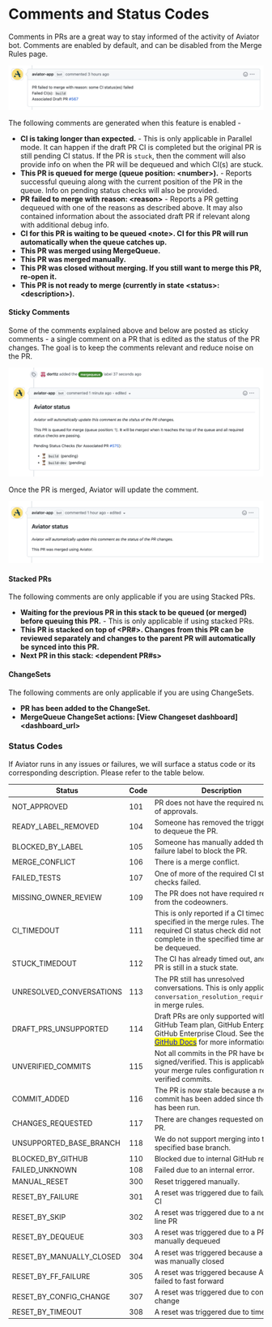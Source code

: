 # Comments and Status Codes

Comments in PRs are a great way to stay informed of the activity of Aviator bot. Comments are enabled by default, and can be disabled from the Merge Rules page.&#x20;

![Aviator bot will post comments with information about failed builds.](<../.gitbook/assets/Screen Shot 2022-05-23 at 5.33.50 PM.png>)

The following comments are generated when this feature is enabled -

* **CI is taking longer than expected.** - This is only applicable in Parallel mode. It can happen if the draft PR CI is completed but the original PR is still pending CI status. If the PR is `stuck`, then the comment will also provide info on when the PR will be dequeued and which CI(s) are stuck.
* **This PR is queued for merge (queue position: \<number>).** - Reports successful queuing along with the current position of the PR in the queue. Info on pending status checks will also be provided.
* **PR failed to merge with reason: \<reason>** - Reports a PR getting dequeued with one of the reasons as described above. It may also contained information about the associated draft PR if relevant along with additional debug info.
* **CI for this PR is waiting to be queued \<note>. CI for this PR will run automatically when the queue catches up.**
* **This PR was merged using MergeQueue.**
* **This PR was merged manually.**
* **This PR was closed without merging. If you still want to merge this PR, re-open it.**
* **This PR is not ready to merge (currently in state \<status>: \<description>).**

#### Sticky Comments

Some of the comments explained above and below are posted as sticky comments - a single comment on a PR that is edited as the status of the PR changes. The goal is to keep the comments relevant and reduce noise on the PR.

![The sticky comment posted when the trigger label is added.](<../.gitbook/assets/Screen Shot 2022-05-23 at 5.37.18 PM (1).png>)

Once the PR is merged, Aviator will update the comment.

![Updated sticky comment when the PR is merged.](<../.gitbook/assets/Screen Shot 2022-05-23 at 5.32.41 PM.png>)

#### Stacked PRs

The following comments are only applicable if you are using Stacked PRs.

* **Waiting for the previous PR in this stack to be queued (or merged) before queuing this PR.** - This is only applicable if using stacked PRs.
* **This PR is stacked on top of \<PR#>. Changes from this PR can be reviewed separately and changes to the parent PR will automatically be synced into this PR.**
* **Next PR in this stack: \<dependent PR#s>**

#### ChangeSets

The following comments are only applicable if you are using ChangeSets.

* **PR has been added to the ChangeSet.**
* **MergeQueue ChangeSet actions: \[View Changeset dashboard]\<dashboard\_url>**

### Status Codes

If Aviator runs in any issues or failures, we will surface a status code or its corresponding description. Please refer to the table below.

| Status                      | Code | Description                                                                                                                                                                                                                                                                                                                                            |
| --------------------------- | ---- | ------------------------------------------------------------------------------------------------------------------------------------------------------------------------------------------------------------------------------------------------------------------------------------------------------------------------------------------------------ |
| NOT\_APPROVED               | 101  | PR does not have the required number of approvals.                                                                                                                                                                                                                                                                                                     |
| READY\_LABEL\_REMOVED       | 104  | Someone has removed the trigger label to dequeue the PR.                                                                                                                                                                                                                                                                                               |
| BLOCKED\_BY\_LABEL          | 105  | Someone has manually added the failure label to block the PR.                                                                                                                                                                                                                                                                                          |
| MERGE\_CONFLICT             | 106  | There is a merge conflict.                                                                                                                                                                                                                                                                                                                             |
| FAILED\_TESTS               | 107  | One of more of the required CI status checks failed.                                                                                                                                                                                                                                                                                                   |
| MISSING\_OWNER\_REVIEW      | 109  | The PR does not have required reviews from the codeowners.                                                                                                                                                                                                                                                                                             |
| CI\_TIMEDOUT                | 111  | This is only reported if a CI timeout is specified in the merge rules. The PR's required CI status check did not complete in the specified time and will be dequeued.                                                                                                                                                                                  |
| STUCK\_TIMEDOUT             | 112  | The CI has already timed out, and the PR is still in a stuck state.                                                                                                                                                                                                                                                                                    |
| UNRESOLVED\_CONVERSATIONS   | 113  | The PR still has unresolved conversations. This is only applicable if `conversation_resolution_required=true` in merge rules.                                                                                                                                                                                                                          |
| DRAFT\_PRS\_UNSUPPORTED     | 114  | Draft PRs are only supported with a GitHub Team plan, GitHub Enterprise, or GitHub Enterprise Cloud. See the [<mark style="color:blue;">GitHub Docs</mark>](https://docs.github.com/en/pull-requests/collaborating-with-pull-requests/proposing-changes-to-your-work-with-pull-requests/about-pull-requests#draft-pull-requests) for more information. |
| UNVERIFIED\_COMMITS         | 115  | Not all commits in the PR have been signed/verified. This is applicable if your merge rules configuration requires verified commits.                                                                                                                                                                                                                   |
| COMMIT\_ADDED               | 116  | The PR is now stale because a new commit has been added since the CI has been run.                                                                                                                                                                                                                                                                     |
| CHANGES\_REQUESTED          | 117  | There are changes requested on the PR.                                                                                                                                                                                                                                                                                                                 |
| UNSUPPORTED\_BASE\_BRANCH   | 118  | We do not support merging into the specified base branch.                                                                                                                                                                                                                                                                                              |
| BLOCKED\_BY\_GITHUB         | 110  | Blocked due to internal GitHub reasons.                                                                                                                                                                                                                                                                                                                |
| FAILED\_UNKNOWN             | 108  | Failed due to an internal error.                                                                                                                                                                                                                                                                                                                       |
| MANUAL\_RESET               | 300  | Reset triggered manually.                                                                                                                                                                                                                                                                                                                              |
| RESET\_BY\_FAILURE          | 301  | A reset was triggered due to failure of CI                                                                                                                                                                                                                                                                                                             |
| RESET\_BY\_SKIP             | 302  |  A reset was triggered due to a new skip line PR                                                                                                                                                                                                                                                                                                       |
| RESET\_BY\_DEQUEUE          | 303  | A reset was triggered due to a PR being manually dequeued                                                                                                                                                                                                                                                                                              |
| RESET\_BY\_MANUALLY\_CLOSED | 304  | A reset was triggered because a PR was manually closed                                                                                                                                                                                                                                                                                                 |
| RESET\_BY\_FF\_FAILURE      | 305  | A reset was triggered because Aviator failed to fast forward                                                                                                                                                                                                                                                                                           |
| RESET\_BY\_CONFIG\_CHANGE   | 307  | A reset was triggered due to config change                                                                                                                                                                                                                                                                                                             |
| RESET\_BY\_TIMEOUT          | 308  | A reset was triggered due to timeout                                                                                                                                                                                                                                                                                                                   |
